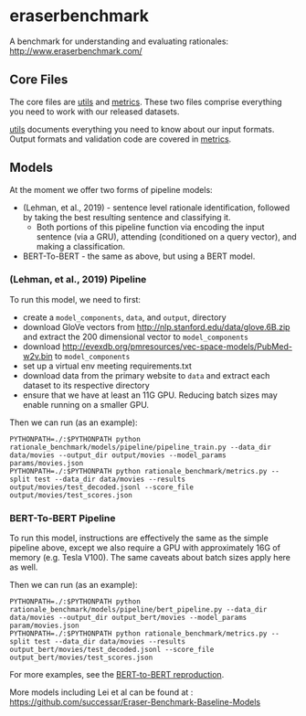 # eraserbenchmark
A benchmark for understanding and evaluating rationales: http://www.eraserbenchmark.com/

## Core Files

The core files are [utils](rationale_benchmark/erase_utils.py) and [metrics](rationale_benchmark/metrics.py).
These two files comprise everything you need to work with our released datasets.

[utils](rationale_benchmark/erase_utils.py) documents everything you need to know about our input formats. Output
formats and validation code are covered in [metrics](rationale_benchmark/metrics.py).

## Models

At the moment we offer two forms of pipeline models:
* (Lehman, et al., 2019) - sentence level rationale identification, followed by taking the best resulting sentence and classifying it.
    * Both portions of this pipeline function via encoding the input sentence (via a GRU), attending (conditioned on a query vector), and making a classification.
* BERT-To-BERT - the same as above, but using a BERT model.

### (Lehman, et al., 2019) Pipeline

To run this model, we need to first:
* create a `model_components`, `data`, and `output`, directory
* download GloVe vectors from http://nlp.stanford.edu/data/glove.6B.zip and extract the 200 dimensional vector to `model_components`
* download http://evexdb.org/pmresources/vec-space-models/PubMed-w2v.bin to `model_components`
* set up a virtual env meeting requirements.txt
* download data from the primary website to `data` and extract each dataset to its respective directory
* ensure that we have at least an 11G GPU. Reducing batch sizes may enable running on a smaller GPU.

Then we can run (as an example):
```
PYTHONPATH=./:$PYTHONPATH python rationale_benchmark/models/pipeline/pipeline_train.py --data_dir data/movies --output_dir output/movies --model_params params/movies.json
PYTHONPATH=./:$PYTHONPATH python rationale_benchmark/metrics.py --split test --data_dir data/movies --results output/movies/test_decoded.jsonl --score_file output/movies/test_scores.json
```

### BERT-To-BERT Pipeline

To run this model, instructions are effectively the same as the simple pipeline above, except we also require a GPU with approximately 16G of memory (e.g. Tesla V100). The same caveats about batch sizes apply here as well.

Then we can run (as an example):
```
PYTHONPATH=./:$PYTHONPATH python rationale_benchmark/models/pipeline/bert_pipeline.py --data_dir data/movies --output_dir output_bert/movies --model_params param/movies.json
PYTHONPATH=./:$PYTHONPATH python rationale_benchmark/metrics.py --split test --data_dir data/movies --results output_bert/movies/test_decoded.jsonl --score_file output_bert/movies/test_scores.json
```

For more examples, see the [BERT-to-BERT reproduction](REPRODUCTION.txt).

More models including Lei et al can be found at : https://github.com/successar/Eraser-Benchmark-Baseline-Models
